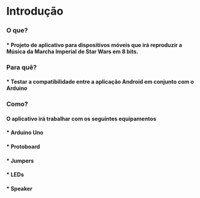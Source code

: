 # Introdução

### O que?
#### * Projeto de aplicativo para dispositivos móveis que irá reproduzir a Música da Marcha Imperial de Star Wars em 8 bits.

### Para quê?
#### * Testar a compatibilidade entre a aplicação Android em conjunto com o Arduino

### Como?
#### O aplicativo irá trabalhar com os seguintes equipamentos
#### * Arduino Uno
#### * Protoboard
#### * Jumpers
#### * LEDs
#### * Speaker
